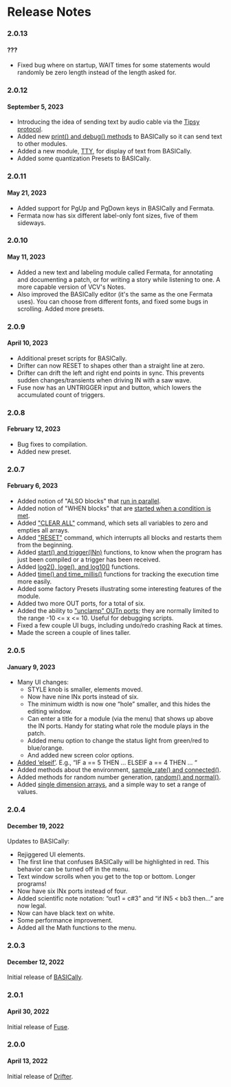 # Release Notes

### 2.0.13
#### ???
* Fixed bug where on startup, WAIT times for some statements would randomly be zero length
instead of the length asked for.

### 2.0.12
#### September 5, 2023
* Introducing the idea of sending text by audio cable via the
[Tipsy protocol](https://github.com/baconpaul/tipsy-encoder).
* Added new [print() and debug() methods](https://github.com/mahlenmorris/VCVRack/blob/main/README.md#text-functions)
to BASICally so it can send text to other modules.
* Added a new module, [TTY](https://library.vcvrack.com/StochasticTelegraph/TTY), for display of text from BASICally.
* Added some quantization Presets to BASICally.

### 2.0.11
#### May 21, 2023
* Added support for PgUp and PgDown keys in BASICally and Fermata.
* Fermata now has six different label-only font sizes, five of them sideways.

### 2.0.10
#### May 11, 2023
* Added a new text and labeling module called Fermata, for annotating and
documenting a patch, or for writing a story while listening to one.
A more capable version of VCV's Notes.
* Also improved the BASICally editor (it's the same as the one Fermata uses).
You can choose from different fonts, and fixed some bugs in scrolling. Added
more presets.

### 2.0.9
#### April 10, 2023
* Additional preset scripts for BASICally.
* Drifter can now RESET to shapes other than a straight line at zero.
* Drifter can drift the left and right end points in sync. This prevents
sudden changes/transients when driving IN with a saw wave.
* Fuse now has an UNTRIGGER input and button, which lowers the accumulated
count of triggers.

### 2.0.8
#### February 12, 2023
* Bug fixes to compilation.
* Added new preset.

### 2.0.7
#### February 6, 2023
* Added notion of "ALSO blocks" that [run in parallel](https://github.com/mahlenmorris/VCVRack#also-blocks).
* Added notion of "WHEN blocks" that are [started when a condition is met](https://github.com/mahlenmorris/VCVRack#when-blocks).
* Added ["CLEAR ALL"](https://github.com/mahlenmorris/VCVRack#clear-all) command, which sets all variables to zero and empties all
arrays.
* Added ["RESET"](https://github.com/mahlenmorris/VCVRack#reset) command, which interrupts all blocks and restarts them from the beginning.
* Added [start() and trigger(INn)](https://github.com/mahlenmorris/VCVRack/edit/main/README.md#functions) functions, to know when the program has
just been compiled or a trigger has been received.
* Added [log2(), loge(), and log10()](https://github.com/mahlenmorris/VCVRack/edit/main/README.md#functions) functions.
* Added [time() and time_millis()](https://github.com/mahlenmorris/VCVRack/edit/main/README.md#functions) functions for tracking the execution time
more easily.
* Added some factory Presets illustrating some interesting features of the
module.
* Added two more OUT ports, for a total of six.
* Added the ability to ["unclamp" OUTn ports](https://github.com/mahlenmorris/VCVRack/edit/main/README.md#clampunclamp-outn-values); they are normally limited to the
range -10 <= x <= 10. Useful for debugging scripts.  
* Fixed a few couple UI bugs, including undo/redo crashing Rack at times.
* Made the screen a couple of lines taller.

### 2.0.5
#### January 9, 2023

* Many UI changes:
  * STYLE knob is smaller, elements moved.
  * Now have nine INx ports instead of six.
  * The minimum width is now one “hole” smaller, and this hides the editing window.
  * Can enter a title for a module (via the menu) that shows up above the IN ports. Handy for stating what role the module plays in the patch.
  * Added menu option to change the status light from green/red to blue/orange.
  * And added new screen color options.
* [Added ‘elseif’](https://github.com/mahlenmorris/VCVRack/blob/main/README.md#if-statements-conditional-behavior). E.g., “IF a == 5 THEN … ELSEIF a == 4 THEN … “
* Added methods about the environment, [sample_rate() and connected()](https://github.com/mahlenmorris/VCVRack/blob/main/README.md#setting-and-using-variables-assignment-and-math).
* Added methods for random number generation, [random() and normal()](https://github.com/mahlenmorris/VCVRack/blob/main/README.md#setting-and-using-variables-assignment-and-math).
* Added [single dimension arrays](https://github.com/mahlenmorris/VCVRack/blob/main/README.md#arrays), and a simple way to set a range of values.

### 2.0.4
#### December 19, 2022
Updates to BASICally:
* Rejiggered UI elements.
* The first line that confuses BASICally will be highlighted in red. This behavior can be turned off in the menu.
* Text window scrolls when you get to the top or bottom. Longer programs!
* Now have six INx ports instead of four.
* Added scientific note notation: “out1 = c#3” and “if IN5 < bb3 then…” are now legal.
* Now can have black text on white.
* Some performance improvement.
* Added all the Math functions to the menu.

### 2.0.3
#### December 12, 2022
Initial release of [BASICally](https://github.com/mahlenmorris/VCVRack/blob/main/README.md#basically).

### 2.0.1
#### April 30, 2022
Initial release of [Fuse](https://github.com/mahlenmorris/VCVRack/blob/main/README.md#fuse).

### 2.0.0
#### April 13, 2022

Initial release of [Drifter](https://github.com/mahlenmorris/VCVRack/blob/main/README.md#drifter).
